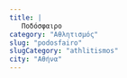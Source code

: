 ```yaml
---
title: |
   Ποδόσφαιρο
category: "Αθλητισμός"
slug: "podosfairo"
slugCategory: "athlitismos"
city: "Αθήνα"
---
```


